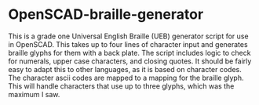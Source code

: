 # OpenSCAD-braille-generator
This is a grade one Universal English Braille (UEB) generator script for use in OpenSCAD.  This takes up to four lines of character input and generates braille glyphs for them with a back plate.  The script includes logic to check for numerals, upper case characters, and closing quotes.  It should be fairly easy to adapt this to other languages, as it is based on character codes.  The character ascii codes are mapped to a mapping for the braille glyph.  This will handle characters that use up to three glyphs, which was the maximum I saw.

